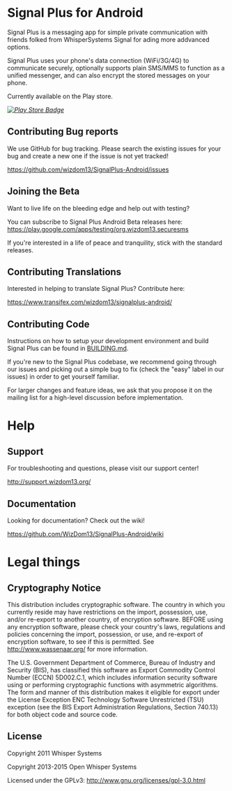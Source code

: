 # Signal Plus for Android 

Signal Plus is a messaging app for simple private communication with friends folked from WhisperSystems Signal for ading more addvanced options.

Signal Plus uses your phone's data connection (WiFi/3G/4G) to communicate securely, optionally supports plain SMS/MMS to function as a unified messenger, and can also encrypt the stored messages on your phone.

Currently available on the Play store.

*[![Play Store Badge](https://developer.android.com/images/brand/en_app_rgb_wo_60.png)](https://play.google.com/store/apps/details?id=org.wizdom13.securesms)*

## Contributing Bug reports
We use GitHub for bug tracking. Please search the existing issues for your bug and create a new one if the issue is not yet tracked!

https://github.com/wizdom13/SignalPlus-Android/issues

## Joining the Beta
Want to live life on the bleeding edge and help out with testing?

You can subscribe to Signal Plus Android Beta releases here:
https://play.google.com/apps/testing/org.wizdom13.securesms
 
If you're interested in a life of peace and tranquility, stick with the standard releases.

## Contributing Translations
Interested in helping to translate Signal Plus? Contribute here:

https://www.transifex.com/wizdom13/signalplus-android/

## Contributing Code
Instructions on how to setup your development environment and build Signal Plus can be found in  [BUILDING.md](https://github.com/WizDom13/SignalPlus-Android/blob/master/BUILDING.md).

If you're new to the Signal Plus codebase, we recommend going through our issues and picking out a simple bug to fix (check the "easy" label in our issues) in order to get yourself familiar.

For larger changes and feature ideas, we ask that you propose it on the mailing list for a high-level discussion before implementation.

Help
====
## Support
For troubleshooting and questions, please visit our support center!

http://support.wizdom13.org/

## Documentation
Looking for documentation? Check out the wiki!

https://github.com/WizDom13/SignalPlus-Android/wiki

# Legal things
## Cryptography Notice

This distribution includes cryptographic software. The country in which you currently reside may have restrictions on the import, possession, use, and/or re-export to another country, of encryption software.
BEFORE using any encryption software, please check your country's laws, regulations and policies concerning the import, possession, or use, and re-export of encryption software, to see if this is permitted.
See <http://www.wassenaar.org/> for more information.

The U.S. Government Department of Commerce, Bureau of Industry and Security (BIS), has classified this software as Export Commodity Control Number (ECCN) 5D002.C.1, which includes information security software using or performing cryptographic functions with asymmetric algorithms.
The form and manner of this distribution makes it eligible for export under the License Exception ENC Technology Software Unrestricted (TSU) exception (see the BIS Export Administration Regulations, Section 740.13) for both object code and source code.

## License

Copyright 2011 Whisper Systems

Copyright 2013-2015 Open Whisper Systems

Licensed under the GPLv3: http://www.gnu.org/licenses/gpl-3.0.html
